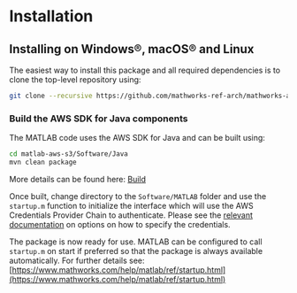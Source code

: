 # Installation

## Installing on Windows®, macOS® and Linux
The easiest way to install this package and all required dependencies is to clone the top-level repository using:

```bash
git clone --recursive https://github.com/mathworks-ref-arch/mathworks-aws-support.git
```

### Build the AWS SDK for Java components
The MATLAB code uses the AWS SDK for Java and can be built using:
```bash
cd matlab-aws-s3/Software/Java
mvn clean package
```
More details can be found here: [Build](Rebuild.md)

Once built, change directory to the ```Software/MATLAB``` folder and use the ```startup.m``` function to initialize the interface which will use the AWS Credentials Provider Chain to authenticate.
Please see the [relevant documentation](Authentication.md)
on options on how to specify the credentials.

The package is now ready for use. MATLAB can be configured to call ```startup.m``` on start if preferred so that the package is always available automatically. For further details see: [https://www.mathworks.com/help/matlab/ref/startup.html](https://www.mathworks.com/help/matlab/ref/startup.html)


[//]: #  (Copyright 2017 The MathWorks, Inc.)
